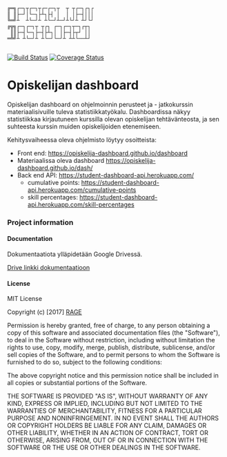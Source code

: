 ```

╔═╗┌─┐┬┌─┐┬┌─┌─┐┬  ┬ ┬┌─┐┌┐┌
║ ║├─┘│└─┐├┴┐├┤ │  │ │├─┤│││
╚═╝┴  ┴└─┘┴ ┴└─┘┴─┘┴└┘┴ ┴┘└┘
╔╦╗┌─┐┌─┐┬ ┬┌┐ ┌─┐┌─┐┬─┐┌┬┐ 
 ║║├─┤└─┐├─┤├┴┐│ │├─┤├┬┘ ││ 
═╩╝┴ ┴└─┘┴ ┴└─┘└─┘┴ ┴┴└──┴┘ 
                                   
```
[![Build Status](https://travis-ci.org/opiskelija-dashboard/dashboard.svg?branch=master)](https://travis-ci.org/opiskelija-dashboard/dashboard)
[![Coverage Status](https://coveralls.io/repos/github/opiskelija-dashboard/dashboard/badge.svg?branch=master)](https://coveralls.io/github/opiskelija-dashboard/dashboard?branch=master)


# Opiskelijan dashboard

Opiskelijan dashboard on ohjelmoinnin perusteet ja - jatkokurssin materiaalisivuille tuleva statistiikkatyökalu. Dashboardissa näkyy statistiikkaa kirjautuneen kurssilla olevan opiskelijan tehtävänteosta, ja sen suhteesta kurssin muiden opiskelijoiden etenemiseen.

Kehitysvaiheessa oleva ohjelmisto löytyy osoitteista:
- Front end: https://opiskelija-dashboard.github.io/dashboard
- Materiaalissa oleva dashboard https://opiskelija-dashboard.github.io/dash/
- Back end API: https://student-dashboard-api.herokuapp.com/
  - cumulative points: https://student-dashboard-api.herokuapp.com/cumulative-points
  - skill percentages: https://student-dashboard-api.herokuapp.com/skill-percentages


### Project information

#### Documentation

Dokumentaatiota ylläpidetään Google Drivessä. 

[Drive linkki dokumentaatioon](https://docs.google.com/spreadsheets/d/1csD5ctKXTbZUQLHyIyn-QHGoZWYDrF1Pb6WY2hodQfk)

#### License

MIT License

Copyright (c) [2017] [RAGE](https://github.com/rage)

Permission is hereby granted, free of charge, to any person obtaining a copy
of this software and associated documentation files (the "Software"), to deal
in the Software without restriction, including without limitation the rights
to use, copy, modify, merge, publish, distribute, sublicense, and/or sell
copies of the Software, and to permit persons to whom the Software is
furnished to do so, subject to the following conditions:

The above copyright notice and this permission notice shall be included in all
copies or substantial portions of the Software.

THE SOFTWARE IS PROVIDED "AS IS", WITHOUT WARRANTY OF ANY KIND, EXPRESS OR
IMPLIED, INCLUDING BUT NOT LIMITED TO THE WARRANTIES OF MERCHANTABILITY,
FITNESS FOR A PARTICULAR PURPOSE AND NONINFRINGEMENT. IN NO EVENT SHALL THE
AUTHORS OR COPYRIGHT HOLDERS BE LIABLE FOR ANY CLAIM, DAMAGES OR OTHER
LIABILITY, WHETHER IN AN ACTION OF CONTRACT, TORT OR OTHERWISE, ARISING FROM,
OUT OF OR IN CONNECTION WITH THE SOFTWARE OR THE USE OR OTHER DEALINGS IN THE
SOFTWARE.
